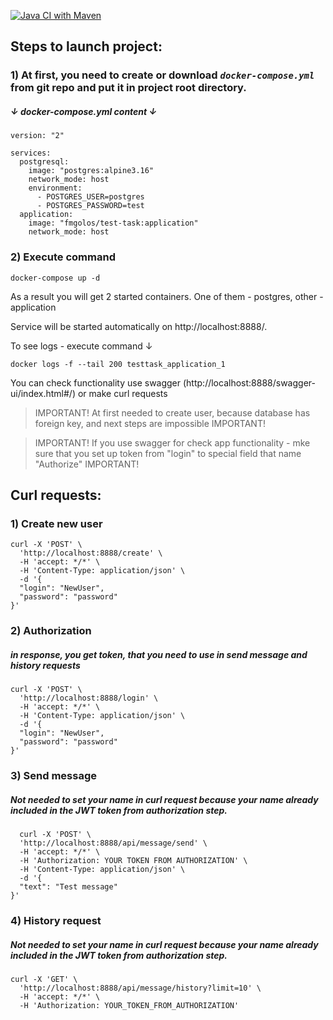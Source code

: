 [![Java CI with Maven](https://github.com/fmgolos/TestTask/actions/workflows/maven.yml/badge.svg)](https://github.com/fmgolos/TestTask/actions/workflows/maven.yml)

## Steps to launch project:

### 1) At first, you need to create or download  **_`docker-compose.yml`_** from git repo and put it in project root directory.

##### ↓ docker-compose.yml content ↓

```
version: "2"

services:
  postgresql:
    image: "postgres:alpine3.16"
    network_mode: host
    environment:
      - POSTGRES_USER=postgres
      - POSTGRES_PASSWORD=test
  application:
    image: "fmgolos/test-task:application"
    network_mode: host
```

### 2) Execute command

```console
docker-compose up -d
```

As a result you will get 2 started containers. One of them - postgres, other -application

Service will be started automatically on http://localhost:8888/.

To see logs - execute command ↓

```console
docker logs -f --tail 200 testtask_application_1
```

You can check functionality use swagger (http://localhost:8888/swagger-ui/index.html#/)
or make curl requests
> IMPORTANT!
> At first needed to create user, because database has foreign key, and next steps are impossible
> IMPORTANT!

> IMPORTANT!
> If you use swagger for check app functionality - mke sure that you set up token from "login" to special
> field that name "Authorize"
> IMPORTANT!

## Curl requests:

### 1) Create new user

```console
curl -X 'POST' \
  'http://localhost:8888/create' \
  -H 'accept: */*' \
  -H 'Content-Type: application/json' \
  -d '{
  "login": "NewUser",
  "password": "password"
}'
```
### 2) Authorization 
##### in response, you get token, that you need to use in send message and history requests

```console
curl -X 'POST' \
  'http://localhost:8888/login' \
  -H 'accept: */*' \
  -H 'Content-Type: application/json' \
  -d '{
  "login": "NewUser",
  "password": "password"
}'
```
### 3) Send message

##### Not needed to set your name in curl request because your name already included in the JWT token from authorization step.

```console
  curl -X 'POST' \
  'http://localhost:8888/api/message/send' \
  -H 'accept: */*' \
  -H 'Authorization: YOUR TOKEN FROM AUTHORIZATION' \
  -H 'Content-Type: application/json' \
  -d '{
  "text": "Test message"
}'
```
### 4) History request

##### Not needed to set your name in curl request because your name already included in the JWT token from authorization step.
```console
curl -X 'GET' \
  'http://localhost:8888/api/message/history?limit=10' \
  -H 'accept: */*' \
  -H 'Authorization: YOUR_TOKEN_FROM_AUTHORIZATION'
```

